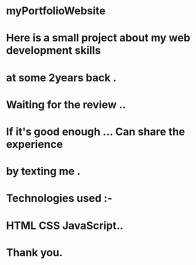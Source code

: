 # myPortfolioWebsite
# Here is a small project about my web development skills 
# at some 2years back .
# Waiting for the review ..
# If it's good enough ... Can share the experience
# by texting me . 
# Technologies used :-
# HTML CSS JavaScript..
# 

# Thank you.
